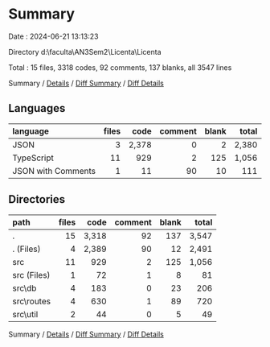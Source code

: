 # Summary

Date : 2024-06-21 13:13:23

Directory d:\\faculta\\AN3Sem2\\Licenta\\Licenta

Total : 15 files,  3318 codes, 92 comments, 137 blanks, all 3547 lines

Summary / [Details](details.md) / [Diff Summary](diff.md) / [Diff Details](diff-details.md)

## Languages
| language | files | code | comment | blank | total |
| :--- | ---: | ---: | ---: | ---: | ---: |
| JSON | 3 | 2,378 | 0 | 2 | 2,380 |
| TypeScript | 11 | 929 | 2 | 125 | 1,056 |
| JSON with Comments | 1 | 11 | 90 | 10 | 111 |

## Directories
| path | files | code | comment | blank | total |
| :--- | ---: | ---: | ---: | ---: | ---: |
| . | 15 | 3,318 | 92 | 137 | 3,547 |
| . (Files) | 4 | 2,389 | 90 | 12 | 2,491 |
| src | 11 | 929 | 2 | 125 | 1,056 |
| src (Files) | 1 | 72 | 1 | 8 | 81 |
| src\\db | 4 | 183 | 0 | 23 | 206 |
| src\\routes | 4 | 630 | 1 | 89 | 720 |
| src\\util | 2 | 44 | 0 | 5 | 49 |

Summary / [Details](details.md) / [Diff Summary](diff.md) / [Diff Details](diff-details.md)